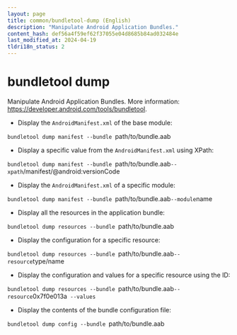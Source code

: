 ```yaml
---
layout: page
title: common/bundletool-dump (English)
description: "Manipulate Android Application Bundles."
content_hash: def56a4f59ef62f37055e04d8685b84ad032484e
last_modified_at: 2024-04-19
tldri18n_status: 2
---
```

# bundletool dump

Manipulate Android Application Bundles.
More information: <https://developer.android.com/tools/bundletool>.

- Display the `AndroidManifest.xml` of the base module:

`bundletool dump manifest --bundle `<span class="tldr-var badge badge-pill bg-dark-lm bg-white-dm text-white-lm text-dark-dm font-weight-bold">path/to/bundle.aab</span>

- Display a specific value from the `AndroidManifest.xml` using XPath:

`bundletool dump manifest --bundle `<span class="tldr-var badge badge-pill bg-dark-lm bg-white-dm text-white-lm text-dark-dm font-weight-bold">path/to/bundle.aab</span>` --xpath `<span class="tldr-var badge badge-pill bg-dark-lm bg-white-dm text-white-lm text-dark-dm font-weight-bold">/manifest/@android:versionCode</span>

- Display the `AndroidManifest.xml` of a specific module:

`bundletool dump manifest --bundle `<span class="tldr-var badge badge-pill bg-dark-lm bg-white-dm text-white-lm text-dark-dm font-weight-bold">path/to/bundle.aab</span>` --module `<span class="tldr-var badge badge-pill bg-dark-lm bg-white-dm text-white-lm text-dark-dm font-weight-bold">name</span>

- Display all the resources in the application bundle:

`bundletool dump resources --bundle `<span class="tldr-var badge badge-pill bg-dark-lm bg-white-dm text-white-lm text-dark-dm font-weight-bold">path/to/bundle.aab</span>

- Display the configuration for a specific resource:

`bundletool dump resources --bundle `<span class="tldr-var badge badge-pill bg-dark-lm bg-white-dm text-white-lm text-dark-dm font-weight-bold">path/to/bundle.aab</span>` --resource `<span class="tldr-var badge badge-pill bg-dark-lm bg-white-dm text-white-lm text-dark-dm font-weight-bold">type/name</span>

- Display the configuration and values for a specific resource using the ID:

`bundletool dump resources --bundle `<span class="tldr-var badge badge-pill bg-dark-lm bg-white-dm text-white-lm text-dark-dm font-weight-bold">path/to/bundle.aab</span>` --resource `<span class="tldr-var badge badge-pill bg-dark-lm bg-white-dm text-white-lm text-dark-dm font-weight-bold">0x7f0e013a</span>` --values`

- Display the contents of the bundle configuration file:

`bundletool dump config --bundle `<span class="tldr-var badge badge-pill bg-dark-lm bg-white-dm text-white-lm text-dark-dm font-weight-bold">path/to/bundle.aab</span>
